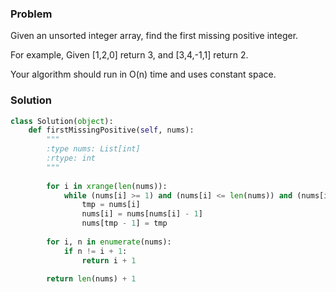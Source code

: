 ### Problem

Given an unsorted integer array, find the first missing positive integer.

For example,
Given [1,2,0] return 3,
and [3,4,-1,1] return 2.

Your algorithm should run in O(n) time and uses constant space.

### Solution

```python
class Solution(object):
    def firstMissingPositive(self, nums):
        """
        :type nums: List[int]
        :rtype: int
        """
        
        for i in xrange(len(nums)):
            while (nums[i] >= 1) and (nums[i] <= len(nums)) and (nums[i] != nums[nums[i] - 1]):
                tmp = nums[i]
                nums[i] = nums[nums[i] - 1]
                nums[tmp - 1] = tmp
        
        for i, n in enumerate(nums):
            if n != i + 1:
                return i + 1
        
        return len(nums) + 1
            
```